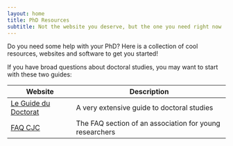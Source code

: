 ```yaml
---
layout: home
title: PhD Resources
subtitle: Not the website you deserve, but the one you need right now
---
```


Do you need some help with your PhD? Here is a collection of cool resources, websites and software to get you started!

If you have broad questions about doctoral studies, you may want to start with these two guides:

| Website                                            | Description                                             |
| -------------------------------------------------- | ------------------------------------------------------- |
| [Le Guide du Doctorat](https://guide-doctorat.fr/) | A very extensive guide to doctoral studies              |
| [FAQ CJC](https://cjc.jeunes-chercheurs.org/faq/)  | The FAQ section of an association for young researchers |